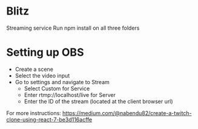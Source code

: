 # Blitz
Streaming service
Run npm install on all three folders


# Setting up OBS
- Create a scene
- Select the video input 
- Go to settings and navigate to Stream
    - Select Custom for Service
    - Enter rtmp://localhost/live for Server
    - Enter the ID of the stream (located at the client browser url)


For more instructions:
https://medium.com/@nabendu82/create-a-twitch-clone-using-react-7-be3d116acffe